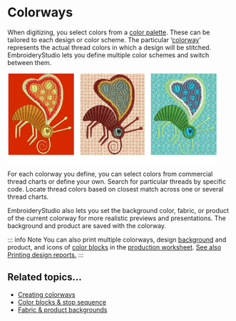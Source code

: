 # Colorways

When digitizing, you select colors from a [color palette](../../glossary/glossary#color-palette). These can be tailored to each design or color scheme. The particular ‘[colorway](../../glossary/glossary)’ represents the actual thread colors in which a design will be stitched. EmbroideryStudio lets you define multiple color schemes and switch between them.

![colorways00001.png](assets/colorways00001.png)

For each colorway you define, you can select colors from commercial thread charts or define your own. Search for particular threads by specific code. Locate thread colors based on closest match across one or several thread charts.

EmbroideryStudio also lets you set the background color, fabric, or product of the current colorway for more realistic previews and presentations. The background and product are saved with the colorway.

::: info Note
You can also print multiple colorways, design [background](../../glossary/glossary#background) and product, and icons of [color blocks](../../glossary/glossary) in the [production worksheet](../../glossary/glossary#production-worksheet). [See also Printing design reports.](../../Production/reports/Printing_design_reports)
:::

## Related topics...

- [Creating colorways](Creating_colorways)
- [Color blocks & stop sequence](Color_blocks_stop_sequence)
- [Fabric & product backgrounds](Fabric_product_backgrounds)
